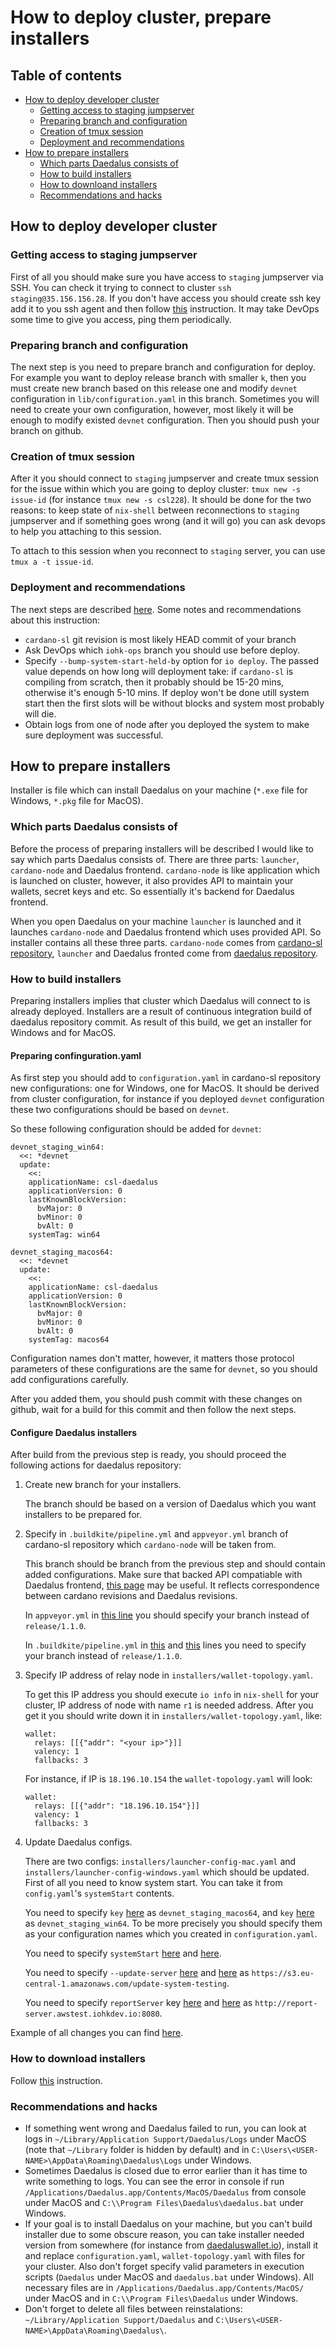 # How to deploy cluster, prepare installers

## Table of contents
  * [How to deploy developer cluster](#how-to-deploy-developer-cluster)
    + [Getting access to staging jumpserver](#getting-access-to-staging-jumpserver)
    + [Preparing branch and configuration](#preparing-branch-and-configuration)
    + [Creation of tmux session](#creation-of-tmux-session)
    + [Deployment and recommendations](#deployment-and-recommendations)
  * [How to prepare installers](#how-to-prepare-installers)
    + [Which parts Daedalus consists of](#which-parts-daedalus-consists-of)
    + [How to build installers](#how-to-build-installers)
    + [How to downloand installers](#how-to-download-installers)
    + [Recommendations and hacks](#recommendations-and-hacks)

## How to deploy developer cluster

### Getting access to staging jumpserver
First of all you should make sure you have access to `staging` jumpserver via SSH. 
You can check it trying to connect to cluster `ssh staging@35.156.156.28`.
If you don't have access you should create ssh key add it to you ssh agent and then 
follow [this](https://github.com/input-output-hk/iohk-ops#getting-ssh-access) instruction.
It may take DevOps some time to give you access, ping them periodically.

### Preparing branch and configuration
The next step is you need to prepare branch and configuration for deploy.
For example you want to deploy release branch with smaller `k`, 
then you must create new branch based on this release one and modify `devnet` configuration in `lib/configuration.yaml` in this branch.
Sometimes you will need to create your own configuration, however,
most likely it will be enough to modify existed `devnet` configuration.
Then you should push your branch on github.

### Creation of tmux session
After it you should connect to `staging` jumpserver and create tmux session for the issue within which you are going to deploy cluster:
`tmux new -s issue-id` (for instance `tmux new -s csl228`). 
It should be done for the two reasons: to keep state of `nix-shell` between reconnections to `staging` jumpserver
and if something goes wrong (and it will go) you can ask devops to help you attaching to this session.

To attach to this session when you reconnect to `staging` server, you can use `tmux a -t issue-id`.

### Deployment and recommendations
The next steps are described [here](https://github.com/input-output-hk/internal-documentation/wiki/Developer-clusters-HOWTO).
Some notes and recommendations about this instruction:
* `cardano-sl` git revision is most likely HEAD commit of your branch
* Ask DevOps which `iohk-ops` branch you should use before deploy.
* Specify `--bump-system-start-held-by` option for `io deploy`. 
The passed value depends on how long will deployment take: 
if `cardano-sl` is compiling from scratch, then it probably should be 15-20 mins, otherwise it's enough 5-10 mins. 
If deploy won't be done utill system start then the first slots will be without blocks and system most probably will die.
* Obtain logs from one of node after you deployed the system to make sure deployment was successful.

## How to prepare installers

Installer is file which can install Daedalus on your machine (`*.exe` file for Windows, `*.pkg` file for MacOS).

### Which parts Daedalus consists of
Before the process of preparing installers will be described I would like to say which parts Daedalus consists of.
There are three parts: `launcher`, `cardano-node` and Daedalus frontend.
`cardano-node` is like application which is launched on cluster, however, it also provides API to maintain your wallets, secret keys and etc.
So essentially it's backend for Daedalus frontend.

When you open Daedalus on your machine `launcher` is launched and it launches `cardano-node` and Daedalus frontend which uses provided API.
So installer contains all these three parts.
`cardano-node` comes from [cardano-sl repository](https://github.com/input-output-hk/cardano-sl), 
`launcher` and Daedalus fronted come from [daedalus repository](https://github.com/input-output-hk/daedalus).

### How to build installers
Preparing installers implies that cluster which Daedalus will connect to is already deployed.
Installers are a result of continuous integration build of daedalus repository commit. 
As result of this build, we get an installer for Windows and for MacOS.

#### Preparing confinguration.yaml
As first step you should add to `configuration.yaml` in cardano-sl repository new configurations: one for Windows, one for MacOS.
It should be derived from cluster configuration, for instance if you deployed `devnet` configuration these two configurations should be based
on `devnet`.

So these following configuration should be added for `devnet`:

```
devnet_staging_win64:
  <<: *devnet
  update:
    <<:
    applicationName: csl-daedalus
    applicationVersion: 0
    lastKnownBlockVersion:
      bvMajor: 0
      bvMinor: 0
      bvAlt: 0
    systemTag: win64

devnet_staging_macos64:
  <<: *devnet
  update:
    <<:
    applicationName: csl-daedalus
    applicationVersion: 0
    lastKnownBlockVersion:
      bvMajor: 0
      bvMinor: 0
      bvAlt: 0
    systemTag: macos64
```

Configuration names don't matter, however, it matters those protocol parameters of these configurations are the same for `devnet`, so
you should add configurations carefully.

After you added them, you should push commit with these changes on github, 
wait for a build for this commit and then follow the next steps.

#### Configure Daedalus installers
After build from the previous step is ready, you should proceed the following actions for daedalus repository:
1. Create new branch for your installers.

   The branch should be based on a version of Daedalus which you want installers to be prepared for.
2. Specify in `.buildkite/pipeline.yml` and `appveyor.yml` branch of cardano-sl repository which `cardano-node` will be taken from.

   This branch should be branch from the previous step and should contain added configurations.
   Make sure that backed API compatiable with Daedalus frontend, [this page](https://github.com/input-output-hk/internal-documentation/wiki/Daedalus-installer-history) may be useful. It reflects  correspondence between cardano revisions and Daedalus revisions.
   
   In `appveyor.yml` in [this line](https://github.com/input-output-hk/daedalus/blob/release/0.9.0/appveyor.yml#L26)
   you should specify your branch instead of `release/1.1.0`.
   
   In `.buildkite/pipeline.yml` in [this](https://github.com/input-output-hk/daedalus/blob/release/0.9.0/.buildkite/pipeline.yml#L6) and 
   [this](https://github.com/input-output-hk/daedalus/blob/release/0.9.0/.buildkite/pipeline.yml#L14) lines
   you need to specify your branch instead of `release/1.1.0`.
3. Specify IP address of relay node in `installers/wallet-topology.yaml`.

   To get this IP address you should execute `io info` in `nix-shell` for your cluster, 
   IP address of node with name `r1` is needed address.
   After you get it you should write down it in `installers/wallet-topology.yaml`, like:
   ```
   wallet:
     relays: [[{"addr": "<your ip>"}]]
     valency: 1
     fallbacks: 3
   ```
   For instance, if IP is `18.196.10.154` the `wallet-topology.yaml` will look:
   ```
   wallet:
     relays: [[{"addr": "18.196.10.154"}]]
     valency: 1
     fallbacks: 3
   ```
4. Update Daedalus configs.

   There are two configs: `installers/launcher-config-mac.yaml` and `installers/launcher-config-windows.yaml` which should be updated.
   First of all you need to know system start. You can take it from `config.yaml`'s `systemStart` contents.
   
   You need to specify `key` [here](https://github.com/input-output-hk/daedalus/blob/release/0.9.0/installers/launcher-config-mac.yaml#L42) as `devnet_staging_macos64`, 
   and `key` [here](https://github.com/input-output-hk/daedalus/blob/release/0.9.0/installers/launcher-config-windows.yaml#L42) as `devnet_staging_win64`. 
   To be more precisely you should specify them as your configuration names which you created in `configuration.yaml`.
   
   You need to specify `systemStart` [here](https://github.com/input-output-hk/daedalus/blob/release/0.9.0/installers/launcher-config-mac.yaml#L43) and [here](https://github.com/input-output-hk/daedalus/blob/release/0.9.0/installers/launcher-config-windows.yaml#L42).
   
   You need to specify `--update-server` [here](https://github.com/input-output-hk/daedalus/blob/release/0.9.0/installers/launcher-config-mac.yaml#L12) and [here](https://github.com/input-output-hk/daedalus/blob/release/0.9.0/installers/launcher-config-windows.yaml#L12) as `https://s3.eu-central-1.amazonaws.com/update-system-testing`.
   
   You need to specify `reportServer` key [here](https://github.com/input-output-hk/daedalus/blob/release/0.9.0/installers/launcher-config-mac.yaml#L37) and [here](https://github.com/input-output-hk/daedalus/blob/release/0.9.0/installers/launcher-config-windows.yaml#L36) as `http://report-server.awstest.iohkdev.io:8080`.
   
Example of all changes you can find [here](https://github.com/input-output-hk/daedalus/commit/0f9eb4140eb9bd57f974878ac648bce349d824c2).
   
### How to download installers
Follow [this](https://github.com/input-output-hk/internal-documentation/wiki/Daedalus#q-where-can-i-find-built-installers) instruction.

### Recommendations and hacks
* If something went wrong and Daedalus failed to run, you can look at logs in `~/Library/Application Support/Daedalus/Logs` under MacOS (note that `~/Library` folder is hidden by default) and in `C:\Users\<USER-NAME>\AppData\Roaming\Daedalus\Logs` under Windows.
* Sometimes Daedalus is closed due to error earlier than it has time to write something to logs. 
  You can see the error in console if run `/Applications/Daedalus.app/Contents/MacOS/Daedalus` from console under MacOS and `C:\\Program Files\Daedalus\daedalus.bat` under Windows.
* If your goal is to install Daedalus on your machine, but you can't build installer due to some obscure reason, you can take installer 
  needed version from somewhere (for instance from [daedaluswallet.io](https://daedaluswallet.io/#download)), install it and replace `configuration.yaml`, `wallet-topology.yaml` with files for your cluster. Also don't forget specify valid parameters in execution scripts (`Daedalus` under MacOS and `daedalus.bat` under Windows). 
  All necessary files are in `/Applications/Daedalus.app/Contents/MacOS/` under MacOS and in `C:\\Program Files\Daedalus` under Windows.
* Don't forget to delete all files between reinstalations: `~/Library/Application Support/Daedalus` and `C:\Users\<USER-NAME>\AppData\Roaming\Daedalus\`.
